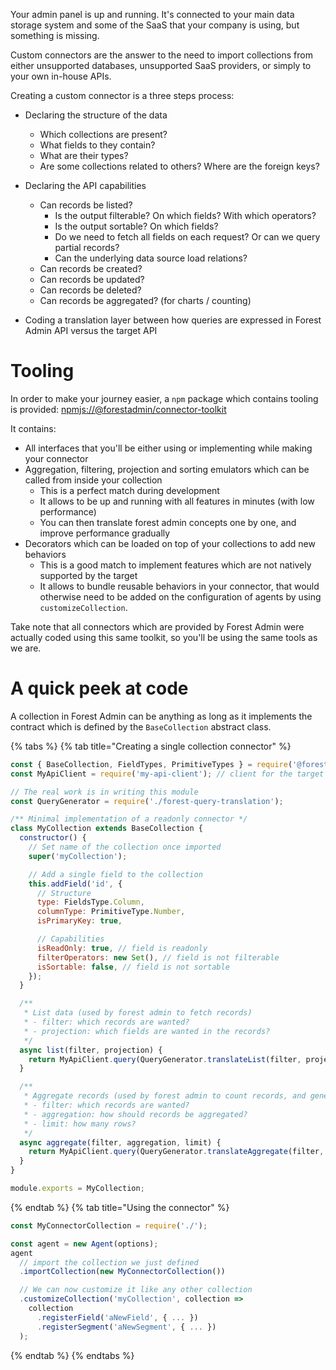 Your admin panel is up and running. It's connected to your main data storage system and some of the SaaS that your company is using, but something is missing.

Custom connectors are the answer to the need to import collections from either unsupported databases, unsupported SaaS providers, or simply to your own in-house APIs.

Creating a custom connector is a three steps process:

- Declaring the structure of the data

  - Which collections are present?
  - What fields to they contain?
  - What are their types?
  - Are some collections related to others? Where are the foreign keys?

- Declaring the API capabilities

  - Can records be listed?
    - Is the output filterable? On which fields? With which operators?
    - Is the output sortable? On which fields?
    - Do we need to fetch all fields on each request? Or can we query partial records?
    - Can the underlying data source load relations?
  - Can records be created?
  - Can records be updated?
  - Can records be deleted?
  - Can records be aggregated? (for charts / counting)

- Coding a translation layer between how queries are expressed in Forest Admin API versus the target API

# Tooling

In order to make your journey easier, a `npm` package which contains tooling is provided: [npmjs://@forestadmin/connector-toolkit](https://www.npmjs.com/package/@forestadmin/connector-toolkit)

It contains:

- All interfaces that you'll be either using or implementing while making your connector
- Aggregation, filtering, projection and sorting emulators which can be called from inside your collection
  - This is a perfect match during development
  - It allows to be up and running with all features in minutes (with low performance)
  - You can then translate forest admin concepts one by one, and improve performance gradually
- Decorators which can be loaded on top of your collections to add new behaviors
  - This is a good match to implement features which are not natively supported by the target
  - It allows to bundle reusable behaviors in your connector, that would otherwise need to be added on the configuration of agents by using `customizeCollection`.

Take note that all connectors which are provided by Forest Admin were actually coded using this same toolkit, so you'll be using the same tools as we are.

# A quick peek at code

A collection in Forest Admin can be anything as long as it implements the contract which is defined by the `BaseCollection` abstract class.

{% tabs %} {% tab title="Creating a single collection connector" %}

```javascript
const { BaseCollection, FieldTypes, PrimitiveTypes } = require('@forestadmin/connector-toolkit');
const MyApiClient = require('my-api-client'); // client for the target API

// The real work is in writing this module
const QueryGenerator = require('./forest-query-translation');

/** Minimal implementation of a readonly connector */
class MyCollection extends BaseCollection {
  constructor() {
    // Set name of the collection once imported
    super('myCollection');

    // Add a single field to the collection
    this.addField('id', {
      // Structure
      type: FieldsType.Column,
      columnType: PrimitiveType.Number,
      isPrimaryKey: true,

      // Capabilities
      isReadOnly: true, // field is readonly
      filterOperators: new Set(), // field is not filterable
      isSortable: false, // field is not sortable
    });
  }

  /**
   * List data (used by forest admin to fetch records)
   * - filter: which records are wanted?
   * - projection: which fields are wanted in the records?
   */
  async list(filter, projection) {
    return MyApiClient.query(QueryGenerator.translateList(filter, projection));
  }

  /**
   * Aggregate records (used by forest admin to count records, and generate charts)
   * - filter: which records are wanted?
   * - aggregation: how should records be aggregated?
   * - limit: how many rows?
   */
  async aggregate(filter, aggregation, limit) {
    return MyApiClient.query(QueryGenerator.translateAggregate(filter, aggregation, limit));
  }
}

module.exports = MyCollection;
```

{% endtab %} {% tab title="Using the connector" %}

```javascript
const MyConnectorCollection = require('./');

const agent = new Agent(options);
agent
  // import the collection we just defined
  .importCollection(new MyConnectorCollection())

  // We can now customize it like any other collection
  .customizeCollection('myCollection', collection =>
    collection
      .registerField('aNewField', { ... })
      .registerSegment('aNewSegment', { ... })
  );
```

{% endtab %} {% endtabs %}
